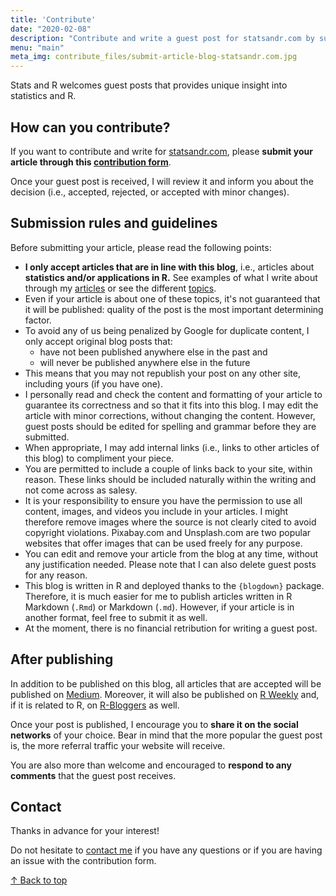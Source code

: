 ```yaml
---
title: 'Contribute'
date: "2020-02-08"
description: "Contribute and write a guest post for statsandr.com by submitting your article. To share your post on this blog, please send it using the contribution form"
menu: "main"
meta_img: contribute_files/submit-article-blog-statsandr.com.jpg
---
```


Stats and R welcomes guest posts that provides unique insight into statistics and R.

## How can you contribute?

If you want to contribute and write for [statsandr.com](/), please **submit your article through this [contribution form](https://antoine233987.typeform.com/to/nlWzhn)**.

Once your guest post is received, I will review it and inform you about the decision (i.e., accepted, rejected, or accepted with minor changes).

## Submission rules and guidelines

Before submitting your article, please read the following points:

* **I only accept articles that are in line with this blog**, i.e., articles about **statistics and/or applications in R.** See examples of what I write about through my [articles](/blog/) or see the different [topics](/tags/).
* Even if your article is about one of these topics, it's not guaranteed that it will be published: quality of the post is the most important determining factor.
* To avoid any of us being penalized by Google for duplicate content, I only accept original blog posts that:
  + have not been published anywhere else in the past and
  + will never be published anywhere else in the future
* This means that you may not republish your post on any other site, including yours (if you have one).
* I personally read and check the content and formatting of your article to guarantee its correctness and so that it fits into this blog. I may edit the article with minor corrections, without changing the content. However, guest posts should be edited for spelling and grammar before they are submitted.
* When appropriate, I may add internal links (i.e., links to other articles of this blog) to compliment your piece.
* You are permitted to include a couple of links back to your site, within reason. These links should be included naturally within the writing and not come across as salesy.
* It is your responsibility to ensure you have the permission to use all content, images, and videos you include in your articles. I might therefore remove images where the source is not clearly cited to avoid copyright violations. Pixabay.com and Unsplash.com are two popular websites that offer images that can be used freely for any purpose.
* You can edit and remove your article from the blog at any time, without any justification needed. Please note that I can also delete guest posts for any reason.
* This blog is written in R and deployed thanks to the `{blogdown}` package. Therefore, it is much easier for me to publish articles written in R Markdown (`.Rmd`) or Markdown (`.md`). However, if your article is in another format, feel free to submit it as well.
* At the moment, there is no financial retribution for writing a guest post.

## After publishing

In addition to be published on this blog, all articles that are accepted will be published on [Medium](https://antoinesoetewey.medium.com/). Moreover, it will also be published on [R Weekly](https://rweekly.org/live) and, if it is related to R, on [R-Bloggers](https://www.r-bloggers.com/author/r-on-stats-and-r/) as well.

Once your post is published, I encourage you to **share it on the social networks** of your choice. Bear in mind that the more popular the guest post is, the more referral traffic your website will receive.

You are also more than welcome and encouraged to **respond to any comments** that the guest post receives.

## Contact

Thanks in advance for your interest!

Do not hesitate to [contact me](/contact/) if you have any questions or if you are having an issue with the contribution form.

[&uarr; Back to top](#top)
